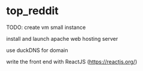 # top_reddit

TODO:
create vm small instance

install and launch apache web hosting server

use duckDNS for domain

write the front end with ReactJS (https://reactjs.org/)
